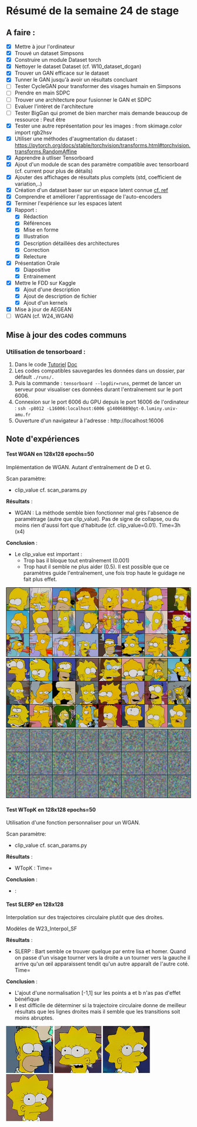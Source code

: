 # Résumé de la semaine 24 de stage


## A faire :

- [x]  Mettre à jour l'ordinateur
- [x]  Trouvé un dataset Simpsons
- [x]  Construire un module Dataset torch
- [x]  Nettoyer le dataset Dataset (cf. W10_dataset_dcgan)
- [x]  Trouver un GAN efficace sur le dataset
- [x] Tunner le GAN jusqu'à avoir un résultats concluant
- [ ] Tester CycleGAN pour transformer des visages humain en Simpsons
- [ ] Prendre en main SDPC
- [ ] Trouver une architecture pour fusionner le GAN et SDPC
- [ ] Evaluer l'intèret de l'architecture
- [ ] Tester BigGan qui promet de bien marcher mais demande beaucoup de ressource : Peut être
- [x] Tester une autre représentation pour les images : from skimage.color import rgb2hsv
- [x] Utiliser une méthodes d'augmentation du dataset : https://pytorch.org/docs/stable/torchvision/transforms.html#torchvision.transforms.RandomAffine
- [x] Apprendre à utliser Tensorboard
- [x] Ajout d'un module de scan des paramètre compatible avec tensorboard (cf. current pour plus de détails)
- [x] Ajouter des affichages de résultats plus complets (std, coefficient de variation,..)
- [x] Création d'un dataset baser sur un espace latent connue [cf. ref](http://datashader.org/topics/strange_attractors.html)
- [x] Comprendre et améliorer l'apprentissage de l'auto-encoders
- [x] Terminer l'expérience sur les espaces latent
- [x] Rapport :
  - [x] Rédaction
  - [x] Références
  - [x] Mise en forme
  - [x] Illustration
  - [x] Description détaillées des architectures
  - [x] Correction
  - [x] Relecture
- [x] Présentation Orale
  - [x] Diapositive
  - [x] Entrainement
- [x] Mettre le FDD sur Kaggle
  - [x] Ajout d'une description
  - [x] Ajout de description de fichier
  - [x] Ajout d'un kernels
- [x] Mise à jour de AEGEAN
- [ ] WGAN (cf. W24_WGAN)

## Mise à jour des codes communs

### Utilisation de tensorboard :

1. Dans le code [Tutoriel](https://www.tensorflow.org/guide/summaries_and_tensorboard) [Doc](https://pytorch.org/docs/stable/tensorboard.html)
2. Les codes compatibles sauvegardes les données dans un dossier, par défault `./runs/.`
3. Puis la commande : `tensorboard --logdir=runs`, permet de lancer un serveur pour visualiser ces données durant l'entraînement sur le port 6006.
4. Connexion sur le port 6006 du GPU depuis le port 16006 de l'ordinateur : `ssh -p8012 -L16006:localhost:6006 g14006889@gt-0.luminy.univ-amu.fr`
5. Ouverture d'un navigateur à l'adresse : http://localhost:16006

## Note d'expériences

#### Test WGAN en 128x128 epochs=50
Implémentation de WGAN.
Autant d'entraînement de D et G.

Scan paramètre:
  - clip_value
cf. scan_params.py 

__Résultats__ :
  - WGAN : La méthode semble bien fonctionner mal grès l'absence de paramétrage (autre que clip_value). Pas de signe de collapse, ou du moins rien d'aussi fort que d'habitude (cf. clip_value=0.01). 
    Time=3h (x4)

__Conclusion__ :
  - Le clip_value est important : 
    - Trop bas il bloque tout entraînement (0.001)
    - Trop  haut il semble ne plus aider (0.5). Il est possible que ce paramètres guide l'entraînement, une fois trop haute le guidage ne fait plus effet.  

![W24_WGAN_SF](W24_WGAN_SF/50_clip0.5.png "Clip_value : 0.5")
![W24_WGAN_SF](W24_WGAN_SF/50_clip0.1.png "Clip_value : 0.1")
![W24_WGAN_SF](W24_WGAN_SF/50_clip0.001.png "Clip_value : 0.001")

#### Test WTopK en 128x128 epochs=50
Utilisation d'une fonction personnaliser pour un WGAN.

Scan paramètre:
  - clip_value
cf. scan_params.py 

__Résultats__ :
  - WTopK : 
    Time=

__Conclusion__ :
  - :

#### Test SLERP en 128x128
Interpolation sur des trajectoires circulaire plutôt que des droites.

Modèles de W23_Interpol_SF

__Résultats__ :
  - SLERP : Bart semble ce trouver quelque par entre lisa et homer. Quand on passe d'un visage tourner vers la droite a un tourner vers la gauche il arrive qu'un œil apparaissent tendit qu'un autre apparaît de l'autre coté.
    Time=

__Conclusion__ :
  - L'ajout d'une normalisation [-1,1] sur les points a et b n'as pas d'effet bénéfique 
  - Il est difficile de déterminer si la trajectoire circulaire donne de meilleur résultats que les lignes droites mais il semble que les transitions soit moins abruptes. 

![W24_SLERP_SF](W24_SLERP_SF/results/inter7/training.gif "Interpolation 7")
![W24_SLERP_SF](W24_SLERP_SF/results/inter8/training.gif "Interpolation 8")
![W24_SLERP_SF](W24_SLERP_SF/results/inter9/training.gif "Interpolation 9")
![W24_SLERP_SF](W24_SLERP_SF/results/inter10/training.gif "Interpolation 10")
